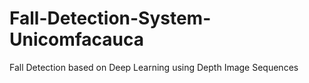 # Fall-Detection-System-Unicomfacauca
Fall Detection based on Deep Learning using Depth Image Sequences
